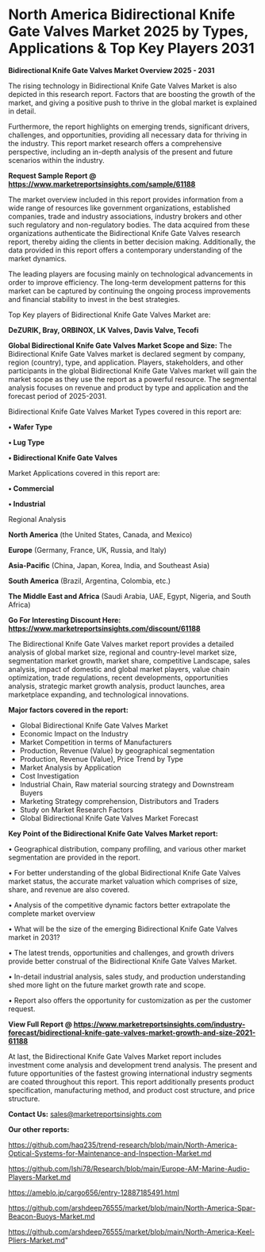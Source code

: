# North America Bidirectional Knife Gate Valves Market 2025 by Types, Applications & Top Key Players 2031

<Strong> Bidirectional Knife Gate Valves Market Overview 2025 - 2031</strong>

The rising technology in Bidirectional Knife Gate Valves Market is also depicted in this research report. Factors that are boosting the growth of the market, and giving a positive push to thrive in the global market is explained in detail.

Furthermore, the report highlights on emerging trends, significant drivers, challenges, and opportunities, providing all necessary data for thriving in the industry. This report market research offers a comprehensive perspective, including an in-depth analysis of the present and future scenarios within the industry.

<strong>Request Sample Report @ <a href=https://www.marketreportsinsights.com/sample/61188>https://www.marketreportsinsights.com/sample/61188</a></strong>

The market overview included in this report provides information from a wide range of resources like government organizations, established companies, trade and industry associations, industry brokers and other such regulatory and non-regulatory bodies. The data acquired from these organizations authenticate the Bidirectional Knife Gate Valves research report, thereby aiding the clients in better decision making. Additionally, the data provided in this report offers a contemporary understanding of the market dynamics.

The leading players are focusing mainly on technological advancements in order to improve efficiency. The long-term development patterns for this market can be captured by continuing the ongoing process improvements and financial stability to invest in the best strategies.

Top Key players of Bidirectional Knife Gate Valves Market are:

<strong>DeZURIK, Bray, ORBINOX, LK Valves, Davis Valve, Tecofi</strong>

<strong><b>Global Bidirectional Knife Gate Valves Market Scope and Size:</b></strong>
The Bidirectional Knife Gate Valves market is declared segment by company, region (country), type, and application. Players, stakeholders, and other participants in the global Bidirectional Knife Gate Valves market will gain the market scope as they use the report as a powerful resource. The segmental analysis focuses on revenue and product by type and application and the forecast period of 2025-2031.

Bidirectional Knife Gate Valves Market Types covered in this report are:

<strong>• Wafer Type

• Lug Type

• Bidirectional Knife Gate Valves</strong>

Market Applications covered in this report are:

<strong>• Commercial

• Industrial</strong> 

Regional Analysis

<strong>North America</strong> (the United States, Canada, and Mexico)

<strong>Europe</strong> (Germany, France, UK, Russia, and Italy)

<strong>Asia-Pacific</strong> (China, Japan, Korea, India, and Southeast Asia)

<strong>South America</strong> (Brazil, Argentina, Colombia, etc.)

<strong>The Middle East and Africa</strong> (Saudi Arabia, UAE, Egypt, Nigeria, and South Africa)

<strong>Go For Interesting Discount Here: <a href=https://www.marketreportsinsights.com/discount/61188>https://www.marketreportsinsights.com/discount/61188</a></strong>

The Bidirectional Knife Gate Valves market report provides a detailed analysis of global market size, regional and country-level market size, segmentation market growth, market share, competitive Landscape, sales analysis, impact of domestic and global market players, value chain optimization, trade regulations, recent developments, opportunities analysis, strategic market growth analysis, product launches, area marketplace expanding, and technological innovations.

<strong><b>Major factors covered in the report:</b></strong>
<ul>
  <li>Global Bidirectional Knife Gate Valves Market </li>
  <li>Economic Impact on the Industry</li>
  <li>Market Competition in terms of Manufacturers</li>
  <li>Production, Revenue (Value) by geographical segmentation</li>
  <li>Production, Revenue (Value), Price Trend by Type</li>
  <li>Market Analysis by Application</li>
  <li>Cost Investigation</li>
  <li>Industrial Chain, Raw material sourcing strategy and Downstream Buyers</li>
  <li>Marketing Strategy comprehension, Distributors and Traders</li>
  <li>Study on Market Research Factors</li>
  <li>Global Bidirectional Knife Gate Valves Market Forecast</li>
</ul>

<strong><b>Key Point of the Bidirectional Knife Gate Valves Market report:</b></strong>

• Geographical distribution, company profiling, and various other market segmentation are provided in the report.

• For better understanding of the global Bidirectional Knife Gate Valves market status, the accurate market valuation which comprises of size, share, and revenue are also covered.

• Analysis of the competitive dynamic factors better extrapolate the complete market overview

• What will be the size of the emerging Bidirectional Knife Gate Valves market in 2031?

• The latest trends, opportunities and challenges, and growth drivers provide better construal of the Bidirectional Knife Gate Valves Market.

• In-detail industrial analysis, sales study, and production understanding shed more light on the future market growth rate and scope.

• Report also offers the opportunity for customization as per the customer request.

<strong><b>View Full Report @ <a href=https://www.marketreportsinsights.com/industry-forecast/bidirectional-knife-gate-valves-market-growth-and-size-2021-61188>https://www.marketreportsinsights.com/industry-forecast/bidirectional-knife-gate-valves-market-growth-and-size-2021-61188</a></b></strong>


At last, the Bidirectional Knife Gate Valves Market report includes investment come analysis and development trend analysis. The present and future opportunities of the fastest growing international industry segments are coated throughout this report. This report additionally presents product specification, manufacturing method, and product cost structure, and price structure.

<strong>Contact Us:</strong>
sales@marketreportsinsights.com

<strong>Our other reports:</strong>

<a href=https://github.com/haq235/trend-research/blob/main/North-America-Optical-Systems-for-Maintenance-and-Inspection-Market.md>https://github.com/haq235/trend-research/blob/main/North-America-Optical-Systems-for-Maintenance-and-Inspection-Market.md</a>

<a href=https://github.com/Ishi78/Research/blob/main/Europe-AM-Marine-Audio-Players-Market.md>https://github.com/Ishi78/Research/blob/main/Europe-AM-Marine-Audio-Players-Market.md</a>

<a href=https://ameblo.jp/cargo656/entry-12887185491.html>https://ameblo.jp/cargo656/entry-12887185491.html</a>

<a href=https://github.com/arshdeep76555/market/blob/main/North-America-Spar-Beacon-Buoys-Market.md>https://github.com/arshdeep76555/market/blob/main/North-America-Spar-Beacon-Buoys-Market.md</a>

<a href=https://github.com/arshdeep76555/market/blob/main/North-America-Keel-Pliers-Market.md>https://github.com/arshdeep76555/market/blob/main/North-America-Keel-Pliers-Market.md</a>"
  
